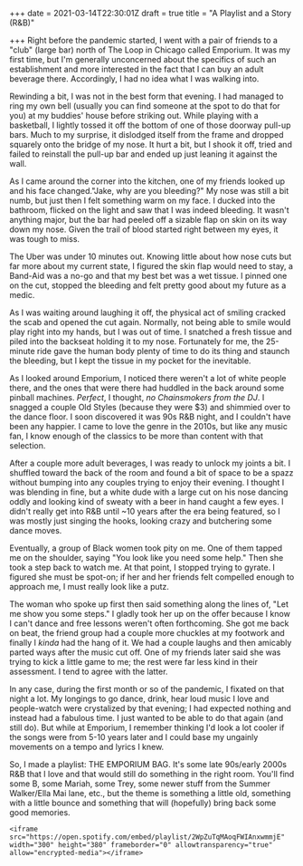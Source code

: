 +++
date = 2021-03-14T22:30:01Z
draft = true
title = "A Playlist and a Story (R&B)"

+++
Right before the pandemic started, I went with a pair of friends to a "club" (large bar) north of The Loop in Chicago called Emporium. It was my first time, but I'm generally unconcerned about the specifics of such an establishment and more interested in the fact that I can buy an adult beverage there. Accordingly, I had no idea what I was walking into. 

Rewinding a bit, I was not in the best form that evening. I had managed to ring my own bell (usually you can find someone at the spot to do that for you) at my buddies' house before striking out. While playing with a basketball, I lightly tossed it off the bottom of one of those doorway pull-up bars. Much to my surprise, it dislodged itself from the frame and dropped squarely onto the bridge of my nose. It hurt a bit, but I shook it off, tried and failed to reinstall the pull-up bar and ended up just leaning it against the wall. 

As I came around the corner into the kitchen, one of my friends looked up and his face changed."Jake, why are you bleeding?" My nose was still a bit numb, but just then I felt something warm on my face. I ducked into the bathroom, flicked on the light and saw that I was indeed bleeding. It wasn't anything major, but the bar had peeled off a sizable flap on skin on its way down my nose. Given the trail of blood started right between my eyes, it was tough to miss. 

The Uber was under 10 minutes out. Knowing little about how nose cuts but far more about my current state, I figured the skin flap would need to stay, a Band-Aid was a no-go and that my best bet was a wet tissue. I pinned one on the cut, stopped the bleeding and felt pretty good about my future as a medic.

As I was waiting around laughing it off, the physical act of smiling cracked the scab and opened the cut again. Normally, not being able to smile would play right into my hands, but I was out of time. I snatched a fresh tissue and piled into the backseat holding it to my nose. Fortunately for me, the 25-minute ride gave the human body plenty of time to do its thing and staunch the bleeding, but I kept the tissue in my pocket for the inevitable. 

As I looked around Emporium, I noticed there weren't a lot of white people there, and the ones that were there had huddled in the back around some pinball machines. _Perfect_, I thought, _no Chainsmokers from the DJ_. I snagged a couple Old Styles (because they were $3) and shimmied over to the dance floor. I soon discovered it was 90s R&B night, and I couldn't have been any happier. I came to love the genre in the 2010s, but like any music fan, I know enough of the classics to be more than content with that selection.

After a couple more adult beverages, I was ready to unlock my joints a bit. I shuffled toward the back of the room and found a bit of space to be a spazz without bumping into any couples trying to enjoy their evening. I thought I was blending in fine, but a white dude with a large cut on his nose dancing oddly and looking kind of sweaty with a beer in hand caught a few eyes. I didn't really get into R&B until \~10 years after the era being featured, so I was mostly just singing the hooks, looking crazy and butchering some dance moves. 

Eventually, a group of Black women took pity on me. One of them tapped me on the shoulder, saying "You look like you need some help." Then she took a step back to watch me. At that point, I stopped trying to gyrate. I figured she must be spot-on; if her and her friends felt compelled enough to approach me, I must really look like a putz.

The woman who spoke up first then said something along the lines of, "Let me show you some steps." I gladly took her up on the offer because I know I can't dance and free lessons weren't often forthcoming. She got me back on beat, the friend group had a couple more chuckles at my footwork and finally I _kinda_ had the hang of it. We had a couple laughs and then amicably parted ways after the music cut off. One of my friends later said she was trying to kick a little game to me; the rest were far less kind in their assessment. I tend to agree with the latter. 

In any case, during the first month or so of the pandemic, I fixated on that night a lot. My longings to go dance, drink, hear loud music I love and people-watch were crystalized by that evening; I had expected nothing and instead had a fabulous time. I just wanted to be able to do that again (and still do). But while at Emporium, I remember thinking I'd look a lot cooler if the songs were from 5-10 years later and I could base my ungainly movements on a tempo and lyrics I knew. 

So, I made a playlist: THE EMPORIUM BAG. It's some late 90s/early 2000s R&B that I love and that would still do something in the right room. You'll find some B, some Mariah, some Trey, some newer stuff from the Summer Walker/Ella Mai lane, etc., but the theme is something a little old, something with a little bounce and something that will (hopefully) bring back some good memories. 

    <iframe src="https://open.spotify.com/embed/playlist/2WpZuTqMAoqFWIAnxwmmjE" width="300" height="380" frameborder="0" allowtransparency="true" allow="encrypted-media"></iframe>